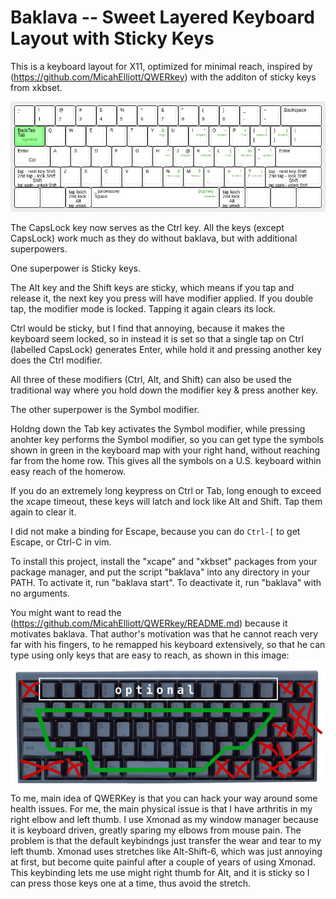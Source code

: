 # Baklava -- Sweet Layered Keyboard Layout with Sticky Keys

This is a keyboard layout for X11, optimized for minimal reach, 
inspired by (https://github.com/MicahElliott/QWERkey) with the additon of sticky keys from xkbset.

![keymap diagram](https://github.com/jganong/QWERkey/blob/master/keyboard-layout.png)

The CapsLock key now serves as the Ctrl key.
All the keys (except CapsLock) work much as they do without baklava,
but with additional superpowers.

One superpower is Sticky keys.

The Alt key and the Shift keys are sticky, which means if you tap and release it,
the next key you press will have modifier applied.
If you double tap, the modifier mode is locked.
Tapping it again clears its lock.

Ctrl would be sticky, but I find that annoying, because it makes the keyboard seem locked,
so in instead it is set so that a single tap on Ctrl (labelled CapsLock) generates Enter,
while hold it and pressing another key does the Ctrl modifier.

All three of these modifiers (Ctrl, Alt, and Shift) can also
be used the traditional way where you hold down the modifier key & press another key. 

The other superpower is the Symbol modifier.  

Holdng down the Tab key activates the Symbol modifier, while pressing anohter key performs the Symbol modifier,
so you can get type the symbols shown in green in the keyboard map with your right hand,
without reaching far from the home row.  This gives all the symbols on a U.S. keyboard within easy reach of the homerow.

If you do an extremely long keypress on Ctrl or Tab, long enough to exceed the xcape timeout,
these keys will latch and lock like Alt and Shift.  Tap them again to clear it.

I did not make a binding for Escape,
because you can do ```Ctrl-[``` to get Escape, or Ctrl-C in vim.

To install this project, install the "xcape" and "xkbset" packages from your package manager,
and put the script "baklava" into any directory in your PATH.
To activate it, run "baklava start".  To deactivate it, run "baklava" with no arguments.

You might want to read the (https://github.com/MicahElliott/QWERkey/README.md) because it motivates baklava.
That author's motivation was that he cannot reach very far with his fingers,
to he remapped his keyboard extensively, so that he can type using only keys that are easy to reach, as shown in this image:
![image of easy reach keys from QWERKey](https://raw.githubusercontent.com/MicahElliott/QWERkey/master/art/real-keyboard.png)
To me, main idea of QWERKey is that you can hack your way around some health issues.
For me, the main physical issue is that I have arthritis in my right elbow and left thumb.
I use Xmonad as my window manager because it is keyboard driven, greatly sparing my elbows from mouse pain.
The problem is that the default keybindngs just transfer the wear and tear to my left thumb.
Xmonad uses stretches like Alt-Shift-6, which was just annoying at first, but
become quite painful after a couple of years of using Xmonad.
This keybinding lets me use might right thumb for Alt, and it is sticky 
so I can press those keys one at a time, thus avoid the stretch.
